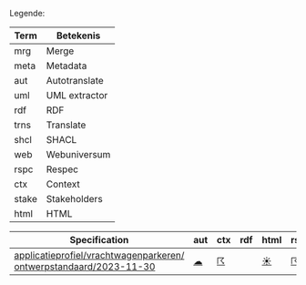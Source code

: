 Legende:

| Term | Betekenis |
| --- | --- |
| mrg | Merge |
| meta | Metadata |
| aut | Autotranslate |
| uml | UML extractor |
| rdf | RDF |
| trns | Translate |
| shcl | SHACL |
| web | Webuniversum |
| rspc | Respec |
| ctx | Context |
| stake | Stakeholders |
| html | HTML |


| Specification | aut | ctx | rdf | html | rspc | shcl | web | uml | mrg | trns | meta | stake |
| --- | --- | --- | --- | --- | --- | --- | --- | --- | --- | --- | --- | --- |
| [applicatieprofiel/vrachtwagenparkeren/ ontwerpstandaard/2023-11-30](/report4/doc/applicatieprofiel/vrachtwagenparkeren/ontwerpstandaard/2023-11-30) | [&#9729;](/report4/doc/applicatieprofiel/vrachtwagenparkeren/ontwerpstandaard/2023-11-30/autotranslate.report) | [&#9736;](/report4/doc/applicatieprofiel/vrachtwagenparkeren/ontwerpstandaard/2023-11-30/generator-jsonld-context.report) |  | [&#9728;](/report4/doc/applicatieprofiel/vrachtwagenparkeren/ontwerpstandaard/2023-11-30/generator-html.report) | [&#9736;](/report4/doc/applicatieprofiel/vrachtwagenparkeren/ontwerpstandaard/2023-11-30/generator-respec.report) | [&#9736;](/report4/doc/applicatieprofiel/vrachtwagenparkeren/ontwerpstandaard/2023-11-30/generator-shacl.report) | [&#9728;](/report4/doc/applicatieprofiel/vrachtwagenparkeren/ontwerpstandaard/2023-11-30/generator-webuniversum-json.report) | [&#9729;](/report4/doc/applicatieprofiel/vrachtwagenparkeren/ontwerpstandaard/2023-11-30/oslo-converter-ea.report) | [&#9729;](/report4/doc/applicatieprofiel/vrachtwagenparkeren/ontwerpstandaard/2023-11-30/merge.report) | [&#9729;](/report4/doc/applicatieprofiel/vrachtwagenparkeren/ontwerpstandaard/2023-11-30/translate.report) | [&#9729;](/report4/doc/applicatieprofiel/vrachtwagenparkeren/ontwerpstandaard/2023-11-30/metadata.report) | [&#9728;](/report4/doc/applicatieprofiel/vrachtwagenparkeren/ontwerpstandaard/2023-11-30/oslo-stakeholders-converter.report) |
